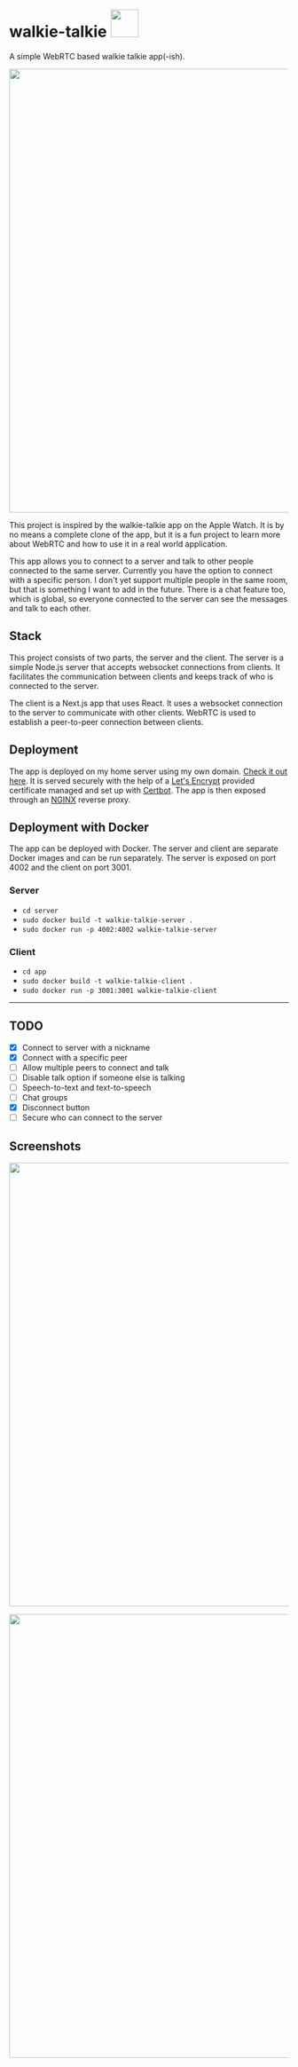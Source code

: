 # walkie-talkie <img width="50" src="https://github.com/Kajatin/walkie-talkie/assets/33018844/7d856caa-e225-443b-846f-cb14d2065c48">
A simple WebRTC based walkie talkie app(-ish).

<p align="center">
  <img width="800" src="https://github.com/Kajatin/walkie-talkie/assets/33018844/f7f55b61-ff0a-4870-af6b-1d75788b6ae5">
</p>

This project is inspired by the walkie-talkie app on the Apple Watch. It is by no means
a complete clone of the app, but it is a fun project to learn more about WebRTC and
how to use it in a real world application.

This app allows you to connect to a server and talk to other people connected to the
same server. Currently you have the option to connect with a specific person. I
don't yet support multiple people in the same room, but that is something I want to
add in the future. There is a chat feature too, which is global, so everyone connected
to the server can see the messages and talk to each other.

## Stack

This project consists of two parts, the server and the client. The server is a simple
Node.js server that accepts websocket connections from clients. It facilitates the
communication between clients and keeps track of who is connected to the server.

The client is a Next.js app that uses React. It uses a websocket connection to the
server to communicate with other clients. WebRTC is used to establish a peer-to-peer
connection between clients.

## Deployment

The app is deployed on my home server using my own domain. [Check it out here](https://walkie.rolandkajatin.com).
It is served securely with the help of a [Let's Encrypt](https://letsencrypt.org/)
provided certificate managed and set up with [Certbot](https://certbot.eff.org/).
The app is then exposed through an [NGINX](https://www.nginx.com/) reverse proxy.

## Deployment with Docker

The app can be deployed with Docker. The server and client are separate Docker images
and can be run separately. The server is exposed on port 4002 and the client on port
3001.

### Server

* `cd server`
* `sudo docker build -t walkie-talkie-server .`
* `sudo docker run -p 4002:4002 walkie-talkie-server`

### Client

* `cd app`
* `sudo docker build -t walkie-talkie-client .`
* `sudo docker run -p 3001:3001 walkie-talkie-client`

---

## TODO

* [x] Connect to server with a nickname
* [x] Connect with a specific peer
* [ ] Allow multiple peers to connect and talk
* [ ] Disable talk option if someone else is talking
* [ ] Speech-to-text and text-to-speech
* [ ] Chat groups
* [x] Disconnect button
* [ ] Secure who can connect to the server

## Screenshots

<p align="center">
  <img width="800" src="https://github.com/Kajatin/walkie-talkie/assets/33018844/1e0dc68f-b566-4d11-a773-1d01ab08d7aa">
</p>

<p align="center">
  <img width="800" src="https://github.com/Kajatin/walkie-talkie/assets/33018844/2f59838a-6c43-404c-90a3-58d46be567c6">
</p>
